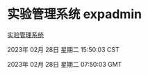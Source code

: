 # 实验管理系统 expadmin
[实验管理系统](http://:56808/expadmin-782313d2-e1b1-4ea7-932e-3a55e6a1a4d0/)

2023年 02月 28日 星期二 15:50:03 CST

2023年 02月 28日 星期二 07:50:03 GMT
